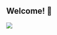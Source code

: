 ## Welcome! 👋

<img src="https://capsule-render.vercel.app/api?type=speech&color=48cae4&height=100&section=header&text=Nice%20To%20Meet%20You&fontSize=60" />

<!--
**bgallegosdev/bgallegosdev** is a ✨ _special_ ✨ repository because its `README.md` (this file) appears on your GitHub profile.

Here are some ideas to get you started:

- 🔭 I’m currently working on ...
- 🌱 I’m currently learning ...
- 👯 I’m looking to collaborate on ...
- 🤔 I’m looking for help with ...
- 💬 Ask me about ...
- 📫 How to reach me: ...
- 😄 Pronouns: ...
- ⚡ Fun fact: ...
-->
